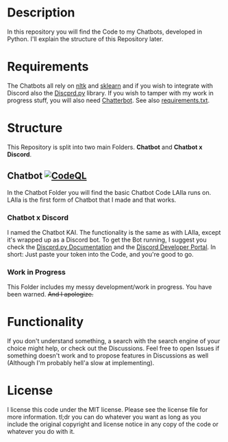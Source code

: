 

# Description 

In this repository you will find the Code to my Chatbots, developed in Python.
I'll explain the structure of this Repository later.

# Requirements
The Chatbots all rely on [nltk](https://www.nltk.org/) and [sklearn](https://scikit-learn.org/stable/) and if you wish to integrate with Discord also the [Discprd.py](https://discordpy.readthedocs.io/) library. If you wish to tamper with my work in progress stuff, you will also need [Chatterbot](https://chatterbot.readthedocs.io/).
See also [requirements.txt](https://github.com/Li-amK/Chatbot/blob/main/.github/requirements.txt).

# Structure
This Repository is split into two main Folders. **Chatbot** and **Chatbot x Discord**. 

## Chatbot [![CodeQL](https://github.com/Li-amK/Chatbot/actions/workflows/codeql-analysis.yml/badge.svg)](https://github.com/Li-amK/Chatbot/actions/workflows/codeql-analysis.yml)
In the Chatbot Folder you will find the basic Chatbot Code LAIla runs on.
LAIla is the first form of Chatbot that I made and that works.

### Chatbot x Discord
I named the Chatbot KAI. The functionality is the same as with LAIla, except it's wrapped up as a Discord bot. To get the Bot running, I suggest you check the [Discprd.py Documentation](https://discordpy.readthedocs.io/) and the [Discord Developer Portal](https://discord.com/developers/applications).
In short: Just paste your token into the Code, and you're good to go.

### Work in Progress
This Folder includes my messy development/work in progress. You have been warned. ~~And I apologize.~~ 

# Functionality
If you don't understand something, a search with the search engine of your choice might help, or check out the Discussions.
Feel free to open Issues if something doesn't work and to propose features in Discussions as well (Although I'm probably hell'a slow at implementing).

# License
I license this code under the MIT license. Please see the license file for more information. tl;dr you can do whatever you want as long as you include the original copyright and license notice in any copy of the code or whatever you do with it.

